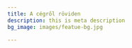 ```yaml
---
title: A cégről röviden
description: this is meta description
bg_image: images/featue-bg.jpg

---
```

